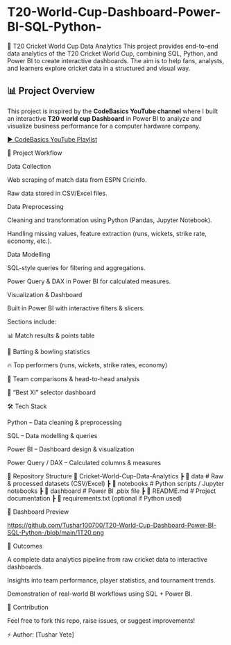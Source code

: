 # T20-World-Cup-Dashboard-Power-BI-SQL-Python-
🏏 T20 Cricket World Cup Data Analytics  This project provides end-to-end data analytics of the T20 Cricket World Cup, combining SQL, Python, and Power BI to create interactive dashboards. The aim is to help fans, analysts, and learners explore cricket data in a structured and visual way.

## 📊 Project Overview  
This project is inspired by the **CodeBasics YouTube channel** where I built an interactive **T20 world cup Dashboard** in Power BI to analyze and visualize business performance for a computer hardware company.  

[▶ CodeBasics YouTube Playlist](https://www.youtube.com/watch?v=4QkYy1wANXA&t=1619s) 

🚀 Project Workflow

Data Collection

Web scraping of match data from ESPN Cricinfo.

Raw data stored in CSV/Excel files.

Data Preprocessing

Cleaning and transformation using Python (Pandas, Jupyter Notebook).

Handling missing values, feature extraction (runs, wickets, strike rate, economy, etc.).

Data Modelling

SQL-style queries for filtering and aggregations.

Power Query & DAX in Power BI for calculated measures.

Visualization & Dashboard

Built in Power BI with interactive filters & slicers.

Sections include:

📊 Match results & points table

🏏 Batting & bowling statistics

🔥 Top performers (runs, wickets, strike rates, economy)

🎯 Team comparisons & head-to-head analysis

🧩 “Best XI” selector dashboard

🛠️ Tech Stack

Python – Data cleaning & preprocessing

SQL – Data modelling & queries

Power BI – Dashboard design & visualization

Power Query / DAX – Calculated columns & measures

📂 Repository Structure
📁 Cricket-World-Cup-Data-Analytics
 ┣ 📂 data          # Raw & processed datasets (CSV/Excel)
 ┣ 📂 notebooks     # Python scripts / Jupyter notebooks
 ┣ 📂 dashboard     # Power BI .pbix file
 ┣ 📜 README.md     # Project documentation
 ┣ 📜 requirements.txt (optional if Python used)

📸 Dashboard Preview

<https://github.com/Tushar100700/T20-World-Cup-Dashboard-Power-BI-SQL-Python-/blob/main/1T20.png>


🎯 Outcomes

A complete data analytics pipeline from raw cricket data to interactive dashboards.

Insights into team performance, player statistics, and tournament trends.

Demonstration of real-world BI workflows using SQL + Power BI.

🤝 Contribution

Feel free to fork this repo, raise issues, or suggest improvements!

⚡ Author: [Tushar Yete]


